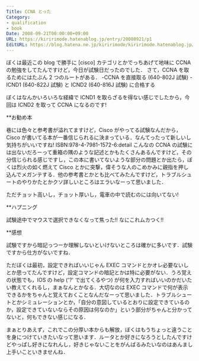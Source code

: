 ```yaml
---
Title: CCNA とった
Category:
- qualification
- book
Date: 2008-09-21T00:00:00+09:00
URL: https://kiririmode.hatenablog.jp/entry/20080921/p1
EditURL: https://blog.hatena.ne.jp/kiririmode/kiririmode.hatenablog.jp/atom/entry/8454420450078214135
---
```



ぼくは最近この blog で勝手に [cisco] カテゴリとかでっちあげて地味に CCNA の勉強をしてたんですけど，今日が試験日だったのでした．
さて，CCNA を取るためにはたぶん 2 つのルートがある．
-CCNA を直接取る (640-802J 試験)
-ICND1 (640-822J 試験) と ICND2 (640-816J 試験) に合格する

ぼくはなんかいろいろな経緯で ICND1 を取らざるを得ない感じでしたから，今回は ICND2 を取って CCNA になるのです!

**お勧め本

巷には色々と参考書が溢れてますけど，Cisco がやってる試験なんだから，Cisco が書いてる本が一番信じられるに決まっている．なんてったって新しいし気持ちがいいですね!
ISBN:978-4-7981-1572-6:detail
こんなの CCNA の試験には出ないだろーって重箱の隅のような記述とかもたくさんあるんですけど，その分信じられる感じですし，この本に書いてないような部分の問題とか出たら，ぼくは烈火の如く燃えて Cisco とかに突撃，偉そうな人のこめかみに親指を押し込んでメガンテする．他の参考書とかとも比べてみたんですけど，トラブルシュートのやりかたとかクソ詳しいところはエラいなーって思いました．

ただチョット高いし，チョット厚いし，電車の中で読むのには向いてない!

**ハプニング

試験途中でマウスで選択できなくなって焦った!! なにこれムカつく!!

**感想

試験ですから暗記っつーか理解しないといけないところは確かに多いです．試験ですから仕方がないですね．

ただぼくは最初，設定できればいいじゃん EXEC コマンドとかオレ必要ないしとか思ってたんですけど，設定コマンドの暗記とかは特に必要がない．うろ覚えの状態でも，IOS の help ('?' で出てくるやつ) が何を入力すればいいのかだいたい教えてくれるし，まぁなんとかなる．大切なのは EXEC コマンドで何が表示できるかをちゃんと覚えておくことなんだなーって思いました．トラブルシュートとかシミュレーションとか，「自分の意図しているとおりに設定できているのか，設定できていないならその原因は何なのか」という部分がちゃんと分かってないと，何もできない感じになる．

まぁとりあえず，これでこの分厚い本からも解放，ぼくはもうちょっと違うことを身につけていきたいなって思います．ルータとか好きになろうとしたんですけどやっぱし好きになれんし，好きじゃないことをがんばるみたいなのはあんまし上手いこといきませんね．
